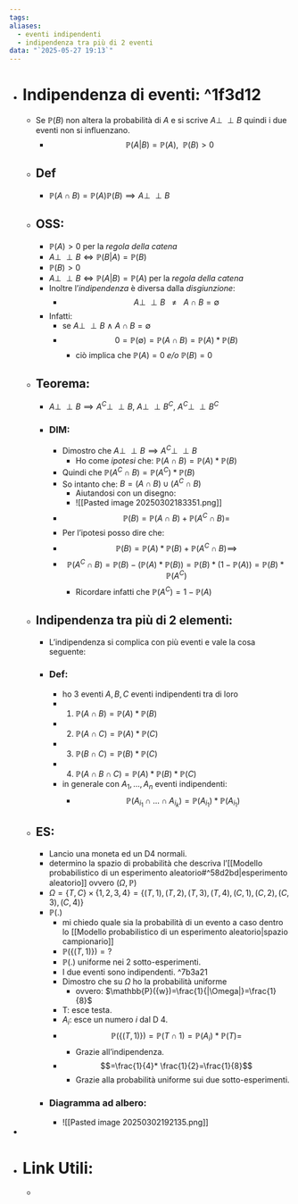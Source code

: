 ```yaml
---
tags: 
aliases:
  - eventi indipendenti
  - indipendenza tra più di 2 eventi
data: "`2025-05-27 19:13`"
---
```

- # Indipendenza di eventi:  ^1f3d12
	- Se $\mathbb{P}(B)$ non altera la probabilità di $A$ e si scrive $A \perp\!\!\!\perp B$ quindi i due eventi non si influenzano.
		- $$\mathbb{P}(A|B)=\mathbb{P}(A),\ \ \mathbb{P}(B)>0$$
	- ## Def
		- $\mathbb{P}(A\cap B)=\mathbb{P}(A)\mathbb{P}(B) \implies A \perp\!\!\!\perp B$
	- ## OSS:
		- $\mathbb{P}(A)>0$ per la _regola della catena_
		- $A \perp\!\!\!\perp B \iff \mathbb{P}(B|A)=\mathbb{P}(B)$ 
		- $\mathbb{P}(B)>0$
		- $A \perp\!\!\!\perp B \iff \mathbb{P}(A|B)=\mathbb{P}(A)$ per la _regola della catena_ 
		- Inoltre l’_indipendenza_ è diversa dalla _disgiunzione_:
			- $$A \perp\!\!\!\perp B \ \ \ \ne \ \ \ A\cap B=\emptyset$$
		- Infatti:
			- se $A \perp\!\!\!\perp B \ \wedge\ A\cap B=\emptyset$
			- $$0=\mathbb{P}(\emptyset)=\mathbb{P}(A\cap B)=\mathbb{P}(A)*\mathbb{P}(B)$$
				- ciò implica che $\mathbb{P}(A)=0$  _e/o_  $\mathbb{P}(B)=0$
	- ## Teorema:
		- $A \perp\!\!\!\perp B \implies A^{C} \perp\!\!\!\perp B, \ A \perp\!\!\!\perp B^{C} ,\  A^{C} \perp\!\!\!\perp B^C$
		- ### DIM:
			- Dimostro che $A \perp\!\!\!\perp B \implies A^{C} \perp\!\!\!\perp B$ 
				- Ho come _ipotesi_ che: $\mathbb{P}(A\cap B)=\mathbb{P}(A)*\mathbb{P}(B)$
			- Quindi che $\mathbb{P}(A^{C}\cap B)=\mathbb{P}(A^{C})*\mathbb{P}(B)$
			- So intanto che: $B=(A\cap B)\cup (A^{C}\cap B)$
				- Aiutandosi con un disegno:
				- ![[Pasted image 20250302183351.png]]
			- $$\mathbb{P}(B)=\mathbb{P}(A\cap B)+\mathbb{P}(A^{C}\cap B)=$$
			- Per l’ipotesi posso dire che:
			- $$\mathbb{P}(B)=\mathbb{P}(A)*\mathbb{P}(B)+\mathbb{P}(A^{C}\cap B)\implies$$
			- $$\mathbb{P}(A^{C}\cap B)=\mathbb{P}(B)-(\mathbb{P}(A)*\mathbb{P}(B))=\mathbb{P}(B)*(1-\mathbb{P}(A))=\mathbb{P}(B)*\mathbb{P}(A^{C})$$
				- Ricordare infatti che $\mathbb{P}(A^{C})=1-\mathbb{P}(A)$
	- ## Indipendenza tra più di 2 elementi:
		- L’indipendenza si complica con più eventi e vale la cosa seguente:
		- ### Def:
			- ho 3 eventi $A,B,C$ eventi indipendenti tra di loro
			- 1) $\mathbb{P}(A\cap B)=\mathbb{P}(A)*\mathbb{P}(B)$
			- 2) $\mathbb{P}(A\cap C)=\mathbb{P}(A)*\mathbb{P}(C)$
			- 3) $\mathbb{P}(B\cap C)=\mathbb{P}(B)*\mathbb{P}(C)$
			- 4) $\mathbb{P}(A\cap B\cap C)=\mathbb{P}(A)*\mathbb{P}(B)*\mathbb{P}(C)$
			- in generale con $A_{1},...,A_{n}$ eventi indipendenti:
				- $$\mathbb{P}(A_{i_{1}}\cap ...\cap A_{i_{k}})=\mathbb{P}(A_{i_{1}})*\mathbb{P}(A_{i_{1}})$$
	- ## ES:
		- Lancio una moneta ed un D4 normali.
		- determino la spazio di probabilità che descriva l’[[Modello probabilistico di un esperimento aleatorio#^58d2bd|esperimento aleatorio]] ovvero $(\Omega, \mathbb{P})$
		- $\Omega= \{T,C\}\times\{1,2,3,4\}=\{(T,1),(T,2),(T,3),(T,4),(C,1),(C,2),(C,3),(C,4)\}$
		- $\mathbb{P}(.)$
			- mi chiedo quale sia la probabilità di un evento a caso dentro lo [[Modello probabilistico di un esperimento aleatorio|spazio campionario]]
			- $\mathbb{P}(\{(T,1)\})= ?$
			- $\mathbb{P}(.)$ uniforme nei 2 sotto-esperimenti.
			- I due eventi sono indipendenti. ^7b3a21
			- Dimostro che su $\Omega$ ho la probabilità uniforme 
				- ovvero: $\mathbb{P}({w})=\frac{1}{|\Omega|}=\frac{1}{8}$
			- T: esce testa.
			- $A_{i}$: esce un numero $i$ dal D 4.
			- $$\mathbb{P}(\{(T,1)\})= \mathbb{P}(T\cap1)=\mathbb{P}(A_{i})*\mathbb{P}(T)=$$
				- Grazie all’indipendenza.
			- $$=\frac{1}{4}* \frac{1}{2}=\frac{1}{8}$$
				- Grazie alla probabilità uniforme sui due sotto-esperimenti.
		- ### Diagramma ad albero:
			- ![[Pasted image 20250302192135.png]]
- 
- # Link Utili:
	- 